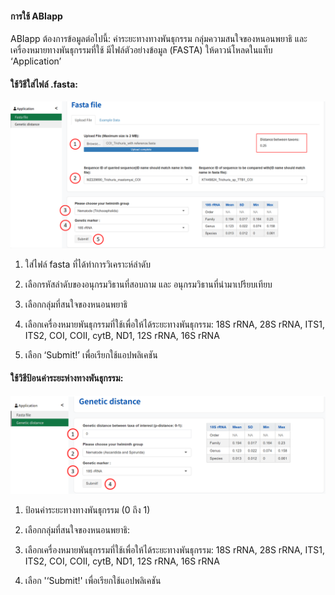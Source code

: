 #### การใช้ ABIapp
ABIapp ต้องการข้อมูลต่อไปนี้: 
ค่าระยะทางทางพันธุกรรม กลุ่มความสนใจของหนอนพยาธิ และเครื่องหมายทางพันธุกรรมที่ใช้ มีไฟล์ตัวอย่างข้อมูล (FASTA) ให้ดาวน์โหลดในแท็บ ‘Application’

#### ใช้วิธีใส่ไฟล์ .fasta:

![picture_fasta](Input_data_fasta.png "Input")
 
1.	ใส่ไฟล์ fasta ที่ได้ทำการวิเคราะห์ลำดับ

2.	เลือกรหัสลำดับของอนุกรมวิธานที่สอบถาม และ อนุกรมวิธานที่นำมาเปรียบเทียบ

3.	เลือกกลุ่มที่สนใจของหนอนพยาธิ

4.	เลือกเครื่องหมายพันธุกรรมที่ใช้เพื่อให้ได้ระยะทางพันธุกรรม:
18S rRNA, 28S rRNA, ITS1, ITS2, COI, COII, cytB, ND1, 12S rRNA, 16S rRNA

5.	เลือก ‘Submit!’ เพื่อเรียกใช้แอปพลิเคชัน

#### ใช้วิธีป้อนค่าระยะห่างทางพันธุกรรม:

![picture](Input_data.png "Input")

1. ป้อนค่าระยะทางทางพันธุกรรม (0 ถึง 1)

2. เลือกกลุ่มที่สนใจของหนอนพยาธิ:

3. เลือกเครื่องหมายพันธุกรรมที่ใช้เพื่อให้ได้ระยะทางพันธุกรรม:
18S rRNA, 28S rRNA, ITS1, ITS2, COI, COII, cytB, ND1, 12S rRNA, 16S rRNA

4. เลือก '‘Submit!' เพื่อเรียกใช้แอปพลิเคชัน
